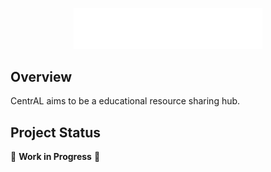 <p align="center">
  <img src="assets\images\logowhite.png" alt="CentraAL" width="60%"/>
</p>

## Overview
CentrAL aims to be a educational resource sharing hub.

## Project Status
🚧 **Work in Progress** 🚧


